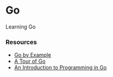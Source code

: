 # Go

Learning Go

### Resources

- [Go by Example](https://gobyexample.com)
- [A Tour of Go](https://tour.golang.org/welcome/1)
- [An Introduction to Programming in Go](http://www.golang-book.com/)
